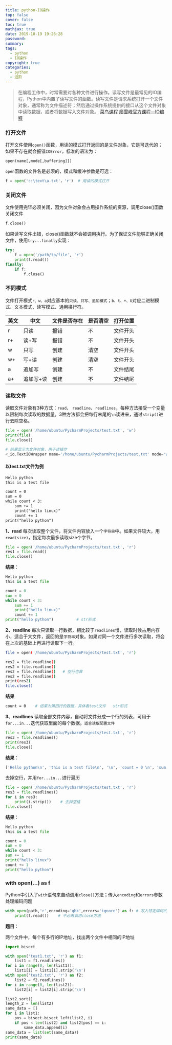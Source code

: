 ```yaml
---
title: python-IO操作
top: false
cover: false
toc: true
mathjax: true
date: 2019-10-19 19:26:28
password:
summary:
tags:
  - python
  - IO操作
copyright: true
categories:
  - python
  - 进阶
---
```


> 在编程工作中，时常需要对各种文件进行操作。读写文件是最常见的IO编程，Python中内置了读写文件的函数。读写文件是请求系统打开一个文件对象，通常称为文件描述符；然后通过操作系统提供的接口从这个文件对象中读取数据，或者将数据写入文件对象。
> [菜鸟课程](https://links.jianshu.com/go?to=https%3A%2F%2Fwww.runoob.com%2Fpython%2Ffile-methods.html)
> [廖雪峰官方课程—IO编程](https://links.jianshu.com/go?to=https%3A%2F%2Fwww.liaoxuefeng.com%2Fwiki%2F1016959663602400%2F1017606916795776)

<!--MORE-->

### 打开文件

打开文件使用`open()`函数，用读的模式打开返回的是文件对象，它是可迭代的；如果不存在就会报错`IOError`，标准的语法为：

```
open(name[,mode[,buffering]])
```

`open`函数的文件名是必须的，模式和缓冲参数是可选：

```python
f = open('c:\text\a.txt'，'r')  # 用读的模式打开
```

### 关闭文件

文件使用完毕必须关闭，因为文件对象会占用操作系统的资源，调用close()函数关闭文件

```python
f.close()
```

如果读写文件出错，close()函数就不会被调用执行。为了保证文件能够正确关闭文件，使用`try...finally`实现：

```python
try:
    f = open('/path/to/file', 'r')
    print(f.read())
finally:
    if f:
        f.close()
```

### 不同模式

文件打开模式`r、w、a`对应基本的`只读、只写、追加模式`；`b、t、+、U`对应二进制模式、文本模式、读写模式、通用换行符。

| 英文 | 中文      | 文件是否存在 | 是否清空 | 打开位置 |
| ---- | --------- | ------------ | -------- | -------- |
| r    | 只读      | 报错         | 不       | 文件开头 |
| r+   | 读+写     | 报错         | 不       | 文件开头 |
| w    | 只写      | 创建         | 清空     | 文件开头 |
| w+   | 写+读     | 创建         | 清空     | 文件开头 |
| a    | 追加写    | 创建         | 不       | 文件结尾 |
| a+   | 追加写+读 | 创建         | 不       | 文件结尾 |

### 读取文件

读取文件对象有3种方式：`read`、 `readline`、`readlines`，每种方法接受一个变量以限制每次读取的数据量。3种方法都会把每行末尾的`\n`读进来，通过`strip()`进行去除空格。

```python
file = open('/home/ubuntu/PycharmProjects/test.txt', 'w')
print(file)   
file.close()

# 结果显示为文件对象，用于读操作
<_io.TextIOWrapper name='/home/ubuntu/PycharmProjects/test.txt' mode='w' encoding='UTF-8'>
```

#### 以test.txt文件为例

```txt
Hello python
this is a test file

count = 0 
sum = 0
while count < 3:
    sum += 1
    print("hello linux)"
    count += 1
print("hello python")
```

**1、read**
每次读取整个文件，将文件内容放入一个`字符串`中。如果文件较大，用`read(size)`，指定每次最多读取size个字节。

```python
file = open('/home/ubuntu/PycharmProjects/test.txt', 'r')
res1 = file.read()
file.close()
```

**结果**：

```python
Hello python
this is a test file

count = 0 
sum = 0
while count < 3:
    sum += 1
    print("hello linux)"
    count += 1
print("hello python")          # str形式
```

**2、readline**
每次只读取一行数据，相比较于`readlines`慢，读取时候占用内存小，适合于大文件，返回的是`字符串`对象。如果对同一个文件进行多次读取，将会在上次的基础上再进行读取下一行。

```bash
file = open('/home/ubuntu/PycharmProjects/test.txt', 'r')

res2 = file.readline()
res2 = file.readline()
res2 = file.readline()   # 空行也算
res2 = file.readline()
print(res2)
file.close()
```

**结果**

```bash
count = 0    # 结果为第四行的数据，具体看test文件   str形式
```

**3、readlines**
读取全部文件内容，自动将文件分成一个行的列表，可用于`for...in...`迭代获取里面的每个数据。`适合读取配置文件`

```python
file = open('/home/ubuntu/PycharmProjects/test.txt', 'r')
res3 = file.readlines()
print(res3)
file.close()
```

**结果**：

```python
['Hello python\n', 'this is a test file\n', '\n', 'count = 0 \n', 'sum = 0\n', 'while count < 3:\n', '    sum += 1\n', '    print("hello linux)"\n', '    count += 1\n', 'print("hello python")\n']    # list形式
```

去掉空行，并用`for...in...`进行遍历

```python
file = open('/home/ubuntu/PycharmProjects/test.txt', 'r')
res3 = file.readlines()
for i in res3:
    print(i.strip())    # 去掉空格
file.close()
```

**结果**：

```python
Hello python
this is a test file

count = 0
sum = 0
while count < 3:
sum += 1
print("hello linux")
count += 1
print("hello python")
```

### with open(...) as f

Python中引入了`with`语句来自动调用`close()`方法；传入`encoding`和`errors`参数处理编码问题

```python
with open(path,'r',encoding='gbk',errors='ignore') as f: # 写入特定编码的文件，传入encoding和error参数
    print(f.read())    # 不必再调用close方法
```

**题目**：

两个文件中，每个有多行的IP地址，找出两个文件中相同的IP地址

```python
import bisect

with open('test1.txt', 'r') as f1:
    list1 = f1.readlines()
for i in range(0, len(list1)):
    list1[i] = list1[i].strip('\n')
with open('test2.txt', 'r') as f2:
    list2 = f2.readlines()
for i in range(0, len(list2)):
    list2[i] = list2[i].strip('\n')

list2.sort()
length_2 = len(list2)
same_data = []
for i in list1:
    pos = bisect.bisect_left(list2, i)
    if pos < len(list2) and list2[pos] == i:
        same_data.append(i)
same_data = list(set(same_data))
print(same_data)
```